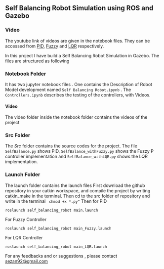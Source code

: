 ## Self Balancing Robot Simulation using ROS and Gazebo

### Video 
The youtube link of videos are given in the notebook files. They can be accessed from [PID](https://www.youtube.com/watch?v=kssD8unnWls), [Fuzzy](https://www.youtube.com/watch?v=FoG59xl2c9I) and [LQR](https://www.youtube.com/watch?v=QmrRNw043dY) respectively.

In this project I have build a Self Balancing Robot Simulation in Gazebo.
The files are structured as following


### Notebook Folder
It has two jupyter notebook files . One contains the Description of Robot Model development named ```Self Balancing Robot.ipynb``` . The ```Controllers.ipynb``` describes the testing of the controllers, with Videos.

#### Video 
The video folder inside the notebook folder contains the videos of the project

### Src Folder
The $Src$ folder contains the source codes for the project. The file ```SelfBalance.py``` shows PID, ```SelfBalance_withFuzzy.py``` shows the Fuzzy P controller implementation and ```SelfBalance_withLQR.py``` shows the LQR implementation.

### Launch Folder
The launch folder contains the launch files
First download the github repository in your catkin workspace, and compile the project by writing catkin_make in the terminal. 
Then cd to the src folder of repository and write in the terminal ``` chmod +x *.py"```
Then for PID 
```
roslaunch self_balancing_robot main.launch
```
For Fuzzy Controller

```
roslaunch self_balancing_robot main_Fuzzy.launch
```

For LQR Controller

```
roslaunch self_balancing_robot main_LQR.launch
```

For any feedbacks and or suggestions , please contact sezan92@gmail.com

